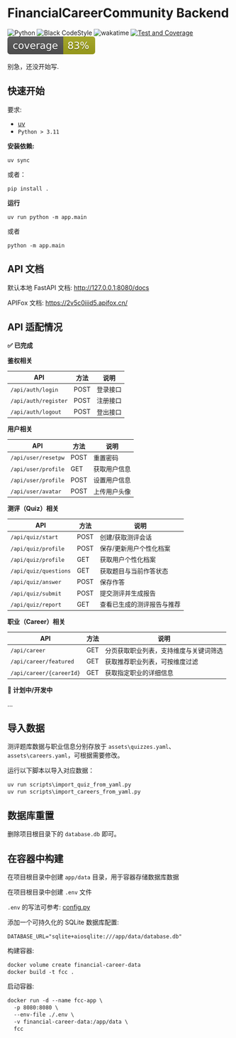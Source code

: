 # FinancialCareerCommunity Backend

![Python](https://img.shields.io/badge/Python-3.12-blue)
![Black CodeStyle](https://img.shields.io/badge/Code%20Style-Black-121110.svg)
![wakatime](https://wakatime.com/badge/user/637d5886-8b47-4b82-9264-3b3b9d6add67/project/d6391b48-7f4e-46ad-94f1-34221f72a2ed.svg)
[![Test and Coverage](https://github.com/Moemu/FinancialCareerCommunity/actions/workflows/pytest.yaml/badge.svg)](https://github.com/Moemu/FinancialCareerCommunity/actions/workflows/pytest.yaml)
![coverage](./src/coverage.svg)

别急，还没开始写.

## 快速开始

要求:

- [uv](https://docs.astral.sh/uv/)
- `Python > 3.11`

**安装依赖:**

```shell
uv sync
```

或者：

```shell
pip install .
```

**运行**

```shell
uv run python -m app.main
```

或者

```shell
python -m app.main
```

## API 文档

默认本地 FastAPI 文档: <http://127.0.0.1:8080/docs>

APIFox 文档: <https://2v5c0iiid5.apifox.cn/>

## API 适配情况

**✅ 已完成**

**鉴权相关**

| API                  | 方法 | 说明     |
| -------------------- | ---- | -------- |
| `/api/auth/login`    | POST | 登录接口 |
| `/api/auth/register` | POST | 注册接口 |
| `/api/auth/logout`   | POST | 登出接口 |

**用户相关**

| API                       | 方法 | 说明             |
| ------------------------- | ---- | ---------------- |
| `/api/user/resetpw`       | POST | 重置密码         |
| `/api/user/profile`       | GET  | 获取用户信息     |
| `/api/user/profile`       | POST | 设置用户信息     |
| `/api/user/avatar`        | POST | 上传用户头像     |

**测评（Quiz）相关**

| API                  | 方法 | 说明                         |
| -------------------- | ---- | ---------------------------- |
| `/api/quiz/start`    | POST | 创建/获取测评会话            |
| `/api/quiz/profile`  | POST | 保存/更新用户个性化档案       |
| `/api/quiz/profile`  | GET  | 获取用户个性化档案           |
| `/api/quiz/questions`| GET  | 获取题目与当前作答状态       |
| `/api/quiz/answer`   | POST | 保存作答                     |
| `/api/quiz/submit`   | POST | 提交测评并生成报告           |
| `/api/quiz/report`   | GET  | 查看已生成的测评报告与推荐   |

**职业（Career）相关**

| API                     | 方法 | 说明                                 |
| ----------------------- | ---- | ------------------------------------ |
| `/api/career`           | GET  | 分页获取职业列表，支持维度与关键词筛选 |
| `/api/career/featured`  | GET  | 获取推荐职业列表，可按维度过滤         |
| `/api/career/{careerId}`| GET  | 获取指定职业的详细信息                 |



**🚧 计划中/开发中**

...

## 导入数据

测评题库数据与职业信息分别存放于 `assets\quizzes.yaml`、`assets\careers.yaml`，可根据需要修改。

运行以下脚本以导入对应数据：

```shell
uv run scripts\import_quiz_from_yaml.py
uv run scripts\import_careers_from_yaml.py
```

## 数据库重置

删除项目根目录下的 `database.db` 即可。

## 在容器中构建

在项目根目录中创建 `app/data` 目录，用于容器存储数据库数据

在项目根目录中创建 `.env` 文件

`.env` 的写法可参考: [config.py](https://github.com/Moemu/FinancialCareerCommunity/blob/main/app/core/config.py)

添加一个可持久化的 SQLite 数据库配置:

```env
DATABASE_URL="sqlite+aiosqlite:///app/data/database.db"
```

构建容器:

```shell
docker volume create financial-career-data
docker build -t fcc .
```

启动容器:

```shell
docker run -d --name fcc-app \
  -p 8080:8080 \
  --env-file ./.env \
  -v financial-career-data:/app/data \
  fcc
```